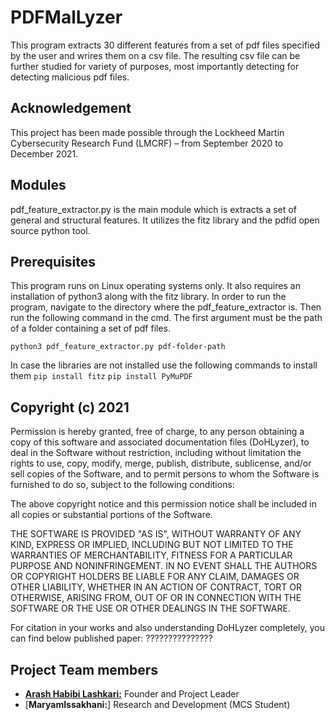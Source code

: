 # PDFMalLyzer
This program extracts 30 different features from a set of pdf files specified by the user and wrires them on a csv file. The resulting csv file can be further studied for variety of purposes, most importantly detecting for detecting malicious pdf files.

## Acknowledgement

This project has been made possible through the Lockheed Martin Cybersecurity Research Fund (LMCRF) – from September 2020 to December 2021.

## Modules

pdf_feature_extractor.py is the main module which is extracts a set of general and structural features. It utilizes the fitz library and the pdfid open source python tool.


## Prerequisites
This program runs on Linux operating systems only. It also requires an installation of python3 along with the fitz library.
In order to run the program, navigate to the directory where the pdf_feature_extractor is. Then run the following command in the cmd. The first argument must be the path of a folder containing a set of pdf files.

`python3 pdf_feature_extractor.py pdf-folder-path`

In case the libraries are not installed use the following commands to install them
`pip install fitz`
`pip install PyMuPDF`



## Copyright (c) 2021 

Permission is hereby granted, free of charge, to any person obtaining a copy of this software and associated documentation files (DoHLyzer), to deal in the Software without restriction, including without limitation the rights to use, copy, modify, merge, publish, distribute, sublicense, and/or sell copies of the Software, and to permit persons to whom the Software is furnished to do so, subject to the following conditions:

The above copyright notice and this permission notice shall be included in all copies or substantial portions of the Software.

THE SOFTWARE IS PROVIDED "AS IS", WITHOUT WARRANTY OF ANY KIND, EXPRESS OR IMPLIED, INCLUDING BUT NOT LIMITED TO THE WARRANTIES OF MERCHANTABILITY, FITNESS FOR A PARTICULAR PURPOSE AND NONINFRINGEMENT. IN NO EVENT SHALL THE AUTHORS OR COPYRIGHT HOLDERS BE LIABLE FOR ANY CLAIM, DAMAGES OR OTHER LIABILITY, WHETHER IN AN ACTION OF CONTRACT, TORT OR OTHERWISE, ARISING FROM, OUT OF OR IN CONNECTION WITH THE SOFTWARE OR THE USE OR OTHER DEALINGS IN THE SOFTWARE.
 
For citation in your works and also understanding DoHLyzer completely, you can find below published paper:
???????????????

## Project Team members

* [**Arash Habibi Lashkari:**](https://www.cs.unb.ca/~alashkar/) Founder and Project Leader
* [**MaryamIssakhani:**] Research and Development (MCS Student)

